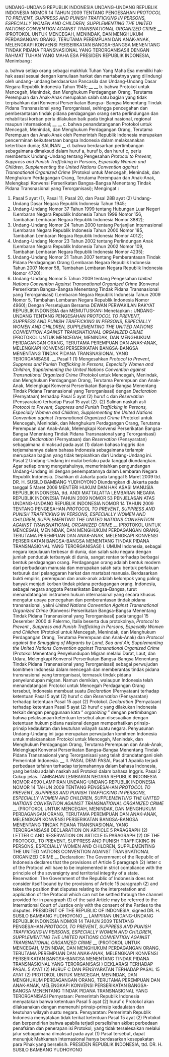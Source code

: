  UNDANG-UNDANG REPUBLIK INDONESIA UNDANG-UNDANG REPUBLIK INDONESIA NOMOR 14 TAHUN 2009 TENTANG PENGESAHAN _PROTOCOL TO PREVENT, SUPPRESS AND PUNISH_ _TRAFFICKING IN PERSONS, ESPECIALLY WOMEN AND CHILDREN,_ _SUPPLEMENTING THE UNITED NATIONS CONVENTION AGAINST_ _TRANSNATIONAL ORGANIZED CRIME_ __ (PROTOKOL UNTUK MENCEGAH, MENINDAK, DAN MENGHUKUM PERDAGANGAN ORANG, TERUTAMA PEREMPUAN DAN ANAK-ANAK, MELENGKAPI KONVENSI PERSERIKATAN BANGSA-BANGSA MENENTANG TINDAK PIDANA TRANSNASIONAL YANG TERORGANISASI)
DENGAN RAHMAT TUHAN YANG MAHA ESA PRESIDEN REPUBLIK INDONESIA,
Menimbang :

a. bahwa setiap orang sebagai makhluk Tuhan Yang Maha Esa memiliki hak-hak asasi sesuai dengan kemuliaan harkat dan martabatnya yang dilindungi oleh undang- undang berdasarkan Pancasila dan Undang-Undang Dasar Negara Republik Indonesia Tahun 1945; __ __ b. bahwa Protokol untuk Mencegah, Menindak, dan Menghukum Perdagangan Orang, Terutama Perempuan dan Anak-Anak merupakan salah satu bagian yang tidak terpisahkan dari Konvensi Perserikatan Bangsa- Bangsa Menentang Tindak Pidana Transnasional yang Terorganisasi, sehingga pencegahan dan pemberantasan tindak pidana perdagangan orang serta perlindungan dan rehabilitasi korban perlu dilakukan baik pada tingkat nasional, regional maupun internasional; __ __ c. bahwa penandatanganan Protokol untuk Mencegah, Menindak, dan Menghukum Perdagangan Orang, Terutama Perempuan dan Anak-Anak oleh Pemerintah Republik Indonesia merupakan pencerminan keikutsertaan bangsa Indonesia dalam melaksanakan ketertiban dunia; SALINAN __ d. bahwa berdasarkan pertimbangan sebagaimana dimaksud dalam huruf a, huruf b, dan huruf c, perlu membentuk Undang-Undang tentang Pengesahan _Protocol to Prevent, Suppress and Punish Trafficking in_ _Persons, Especially Women and Children, Supplementing_ _the United Nations Convention against Transnational_ _Organized Crime_ (Protokol untuk Mencegah, Menindak, dan Menghukum Perdagangan Orang, Terutama Perempuan dan Anak-Anak, Melengkapi Konvensi Perserikatan Bangsa-Bangsa Menentang Tindak Pidana Transnasional yang Terorganisasi);
Mengingat :

1. Pasal 5 ayat (1), Pasal 11, Pasal 20, dan Pasal 28B ayat (2) Undang-Undang Dasar Negara Republik Indonesia Tahun 1945;
2. Undang-Undang Nomor 37 Tahun 1999 tentang Hubungan Luar Negeri (Lembaran Negara Republik Indonesia Tahun 1999 Nomor 156, Tambahan Lembaran Negara Republik Indonesia Nomor 3882);
3. Undang-Undang Nomor 24 Tahun 2000 tentang Perjanjian Internasional (Lembaran Negara Republik Indonesia Tahun 2000 Nomor 185, Tambahan Lembaran Negara Republik Indonesia Nomor 4012);
4. Undang-Undang Nomor 23 Tahun 2002 tentang Perlindungan Anak (Lembaran Negara Republik Indonesia Tahun 2002 Nomor 109, Tambahan Lembaran Negara Republik Indonesia Nomor 4235);
5. Undang-Undang Nomor 21 Tahun 2007 tentang Pemberantasan Tindak Pidana Perdagangan Orang (Lembaran Negara Republik Indonesia Tahun 2007 Nomor 58, Tambahan Lembaran Negara Republik Indonesia Nomor 4720);
6. Undang-Undang Nomor 5 Tahun 2009 tentang Pengesahan _United_ _Nations_ _Convention_ _Against_ _Transnational Organized Crime_ (Konvensi Perserikatan Bangsa-Bangsa Menentang Tindak Pidana Transnasional yang Terorganisasi) (Lembaran Negara Republik Indonesia Tahun 2009 Nomor 5, Tambahan Lembaran Negara Republik Indonesia Nomor 4960); Dengan Persetujuan Bersama DEWAN PERWAKILAN RAKYAT REPUBLIK INDONESIA dan
MEMUTUSKAN:
 Menetapkan : UNDANG-UNDANG TENTANG PENGESAHAN _PROTOCOL TO_ _PREVENT, SUPPRESS AND PUNISH TRAFFICKING IN PERSONS,_ _ESPECIALLY WOMEN AND CHILDREN, SUPPLEMENTING THE_ _UNITED NATIONS CONVENTION AGAINST TRANSNATIONAL_ _ORGANIZED_ _CRIME_ (PROTOKOL UNTUK MENCEGAH, MENINDAK, DAN MENGHUKUM PERDAGANGAN ORANG, TERUTAMA PEREMPUAN DAN ANAK-ANAK, MELENGKAPI KONVENSI PERSERIKATAN BANGSA-BANGSA MENENTANG TINDAK PIDANA TRANSNASIONAL YANG TERORGANISASI). __
Pasal 1
(1) Mengesahkan _Protocol to Prevent, Suppress and Punish_ _Trafficking in Persons, Especially Women and Children,_ _Supplementing the United Nations Convention against_ _Transnational Organized Crime_ (Protokol untuk Mencegah, Menindak, dan Menghukum Perdagangan Orang, Terutama Perempuan dan Anak-Anak, Melengkapi Konvensi Perserikatan Bangsa-Bangsa Menentang Tindak Pidana Transnasional yang Terorganisasi) dengan _Declaration_ (Pernyataan) terhadap Pasal 5 ayat (2) huruf c dan _Reservation_ (Pensyaratan) terhadap Pasal 15 ayat (2).
(2) Salinan naskah asli _Protocol_ _to Prevent, Suppress and_ _Punish Trafficking in Persons, Especially Women and_ _Children, Supplementing the United Nations Convention_ _against Transnational Organized Crime_ (Protokol untuk Mencegah, Menindak, dan Menghukum Perdagangan Orang, Terutama Perempuan dan Anak-Anak, Melengkapi Konvensi Perserikatan Bangsa-Bangsa Menentang Tindak Pidana Transnasional yang Terorganisasi) dengan _Declaration_ (Pernyataan) dan _Reservation_ (Pensyaratan) sebagaimana dimaksud pada ayat (1) dalam bahasa Inggris dan terjemahannya dalam bahasa Indonesia sebagaimana terlampir merupakan bagian yang tidak terpisahkan dari Undang-Undang ini.
Pasal 2
Undang-Undang ini mulai berlaku pada tanggal diundangkan.
Agar setiap orang mengetahuinya, memerintahkan pengundangan Undang-Undang ini dengan penempatannya dalam Lembaran Negara Republik Indonesia. Disahkan di Jakarta pada tanggal 5 Maret 2009 ttd. DR. H. SUSILO BAMBANG YUDHOYONO Diundangkan di Jakarta pada tanggal 5 Maret 2009 MENTERI HUKUM DAN HAK ASASI MANUSIA REPUBLIK INDONESIA, ttd. ANDI MATTALATTA LEMBARAN NEGARA REPUBLIK INDONESIA TAHUN 2009 NOMOR 53 PENJELASAN ATAS UNDANG-UNDANG REPUBLIK INDONESIA NOMOR 14 TAHUN 2009 TENTANG PENGESAHAN _PROTOCOL TO PREVENT, SUPPRESS AND PUNISH_ _TRAFFICKING IN PERSONS, ESPECIALLY WOMEN AND CHILDREN,_ _SUPPLEMENTING THE UNITED NATIONS CONVENTION AGAINST_ _TRANSNATIONAL ORGANIZED CRIME_ __ (PROTOKOL UNTUK MENCEGAH, MENINDAK, DAN MENGHUKUM PERDAGANGAN ORANG, TERUTAMA PEREMPUAN DAN ANAK-ANAK, MELENGKAPI KONVENSI PERSERIKATAN BANGSA-BANGSA MENENTANG TINDAK PIDANA TRANSNASIONAL YANG TERORGANISASI) I. UMUM Indonesia, sebagai negara kepulauan terbesar di dunia, dan salah satu negara dengan jumlah penduduk terbanyak di dunia, sangat rentan terhadap berbagai bentuk perdagangan orang. Perdagangan orang adalah bentuk modern dari perbudakan manusia dan merupakan salah satu bentuk perlakuan terburuk dari pelanggaran harkat dan martabat manusia. Berdasarkan bukti empiris, perempuan dan anak-anak adalah kelompok yang paling banyak menjadi korban tindak pidana perdagangan orang. Indonesia, sebagai negara anggota Perserikatan Bangsa-Bangsa, turut menandatangani instrumen hukum internasional yang secara khusus mengatur upaya pencegahan dan pemberantasan tindak pidana transnasional, yakni _United Nations Convention Against Transnational_ _Organized Crime_ (Konvensi Perserikatan Bangsa-Bangsa Menentang Tindak Pidana Transnasional yang Terorganisasi) pada tanggal 15 Desember 2000 di Palermo, Italia beserta dua protokolnya, _Protocol to_ _Prevent_ , _Suppress and Punish Trafficking in Persons, Especially Women and_ _Children_ (Protokol untuk Mencegah, Menindak, dan Menghukum Perdagangan Orang, Terutama Perempuan dan Anak-Anak) dan _Protocol_ _against the Smuggling of Migrants by Land, Sea and Air, Supplementing the_ _United Nations Convention against Transnational Organized Crime_ (Protokol Menentang Penyelundupan Migran melalui Darat, Laut, dan Udara, Melengkapi Konvensi Perserikatan Bangsa-Bangsa Menentang Tindak Pidana Transnasional yang Terorganisasi) sebagai perwujudan komitmen Indonesia dalam mencegah dan memberantas tindak pidana transnasional yang terorganisasi, termasuk tindak pidana penyelundupan migran. Namun demikian, walaupun Indonesia telah menandatangani Protokol untuk Mencegah Perdagangan Orang tersebut, Indonesia membuat suatu _Declaration_ (Pernyataan) terhadap ketentuan Pasal 5 ayat (2) huruf c dan _Reservation_ (Pensyaratan) terhadap ketentuan Pasal 15 ayat (2) Protokol. _Declaration_ (Pernyataan) terhadap ketentuan Pasal 5 ayat (2) huruf c yang dilakukan Indonesia terkait dengan penggunaan kata ” _organizing_ ” dengan pertimbangan bahwa pelaksanaan ketentuan tersebut akan disesuaikan dengan ketentuan hukum pidana nasional dengan memperhatikan prinsip-prinsip kedaulatan dan keutuhan wilayah suatu negara. Penyusunan Undang-Undang ini juga merupakan perwujudan komitmen Indonesia untuk melaksanakan Protokol untuk Mencegah, Menindak, dan Menghukum Perdagangan Orang, Terutama Perempuan dan Anak-Anak, Melengkapi Konvensi Perserikatan Bangsa-Bangsa Menentang Tindak Pidana Transnasional yang Terorganisasi yang telah ditandatangani oleh Pemerintah Indonesia. __ II. PASAL DEMI PASAL
Pasal 1
Apabila terjadi perbedaan tafsiran terhadap terjemahannya dalam bahasa Indonesia, yang berlaku adalah naskah asli Protokol dalam bahasa Inggris. Pasal 2 Cukup jelas. TAMBAHAN LEMBARAN NEGARA REPUBLIK INDONESIA NOMOR 4990 LAMPIRAN UNDANG-UNDANG REPUBLIK INDONESIA NOMOR 14 TAHUN 2009 TENTANG PENGESAHAN _PROTOCOL TO PREVENT, SUPPRESS AND PUNISH_ _TRAFFICKING IN PERSONS, ESPECIALLY WOMEN AND CHILDREN,_ _SUPPLEMENTING THE UNITED NATIONS CONVENTION AGAINST_ _TRANSNATIONAL ORGANIZED CRIME_ __ (PROTOKOL UNTUK MENCEGAH, MENINDAK, DAN MENGHUKUM PERDAGANGAN ORANG, TERUTAMA PEREMPUAN DAN ANAK-ANAK, MELENGKAPI KONVENSI PERSERIKATAN BANGSA-BANGSA MENENTANG TINDAK PIDANA TRANSNASIONAL YANG TERORGANISASI) DECLARATION ON ARTICLE 5 PARAGRAPH (2) LETTER C AND RESERVATION ON ARTICLE I5 PARAGRAPH (2) OF THE PROTOCOL TO PREVENT, SUPPRESS AND PUNISH TRAFFICKING IN PERSONS, ESPECIALLY WOMEN AND CHILDREN, SUPPLEMENTING THE UNITED NATIONS CONVENTION AGAINST TRANSNATIONAL ORGANIZED CRIME __ Declaration: The Government of the Republic of Indonesia declares that the provisions of Article 5 paragraph (2) letter c of the Protocol will have to be implemented in strict compliance with the principle of the sovereignty and territorial integrity of a state. Reservation: The Government of the Republic of Indonesia does not consider itself bound by the provisions of Article 15 paragraph (2) and takes the position that disputes relating to the interpretation and application of the Protocol which can not be settled through the channel provided for in paragraph (1) of the said Article may be referred to the International Court of Justice only with the consent of the Parties to the disputes. PRESIDENT OF THE REPUBLIC OF INDONESIA, signed DR. H. SUSILO BAMBANG YUDHOYONO __ LAMPIRAN UNDANG-UNDANG REPUBLIK INDONESIA NOMOR 14 TAHUN 2009 TENTANG PENGESAHAN _PROTOCOL TO PREVENT, SUPPRESS AND PUNISH_ _TRAFFICKING IN PERSONS, ESPECIALLY WOMEN AND CHILDREN,_ _SUPPLEMENTING THE UNITED NATIONS CONVENTION AGAINST_ _TRANSNATIONAL ORGANIZED CRIME_ __ (PROTOKOL UNTUK MENCEGAH, MENINDAK, DAN MENGHUKUM PERDAGANGAN ORANG, TERUTAMA PEREMPUAN DAN ANAK-ANAK, MELENGKAPI KONVENSI PERSERIKATAN BANGSA-BANGSA MENENTANG TINDAK PIDANA TRANSNASIONAL YANG TERORGANISASI ) DEKLARASI TERHADAP PASAL 5 AYAT (2) HURUF C DAN PENSYARATAN TERHADAP PASAL 15 AYAT (2) PROTOKOL UNTUK MENCEGAH, MENINDAK, DAN MENGHUKUM PERDAGANGAN ORANG, TERUTAMA PEREMPUAN DAN ANAK-ANAK, MELENGKAPI KONVENSI PERSERIKATAN BANGSA-BANGSA MENENTANG TINDAK PIDANA TRANSNASIONAL YANG TERORGANISASI Pernyataan: Pemerintah Republik Indonesia menyatakan bahwa ketentuan Pasal 5 ayat (2) huruf c Protokol akan dilaksanakan dengan memenuhi prinsip-prinsip kedaulatan dan keutuhan wilayah suatu negara. Pensyaratan: Pemerintah Republik Indonesia menyatakan tidak terikat ketentuan Pasal 15 ayat (2) Protokol dan berpendirian bahwa apabila terjadi perselisihan akibat perbedaan penafsiran dan penerapan isi Protokol, yang tidak terselesaikan melalui jalur sebagaimana dimaksud pada ayat (1) Pasal tersebut, dapat menunjuk Mahkamah Internasional hanya berdasarkan kesepakatan para Pihak yang berselisih. PRESIDEN REPUBLIK INDONESIA, ttd. DR. H. SUSILO BAMBANG YUDHOYONO